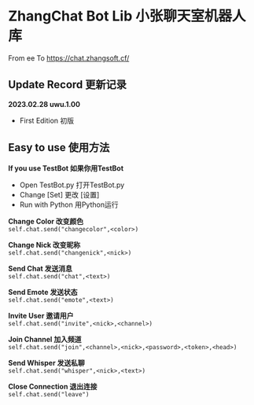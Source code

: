 # ZhangChat Bot Lib 小张聊天室机器人库
From ee To https://chat.zhangsoft.cf/

## Update Record 更新记录
**2023.02.28 uwu.1.00**  
- First Edition	初版

## Easy to use 使用方法
**If you use TestBot 如果你用TestBot**
- Open TestBot.py 打开TestBot.py
- Change [Set] 更改 [设置]
- Run with Python 用Python运行

**Change Color 改变颜色**  
`self.chat.send("changecolor",<color>)`

**Change Nick 改变昵称**  
`self.chat.send("changenick",<nick>)`

**Send Chat 发送消息**  
`self.chat.send("chat",<text>)`

**Send Emote 发送状态**  
`self.chat.send("emote",<text>)`

**Invite User 邀请用户**  
`self.chat.send("invite",<nick>,<channel>)`

**Join Channel 加入频道**  
`self.chat.send("join",<channel>,<nick>,<password>,<token>,<head>)`

**Send Whisper 发送私聊**  
`self.chat.send("whisper",<nick>,<text>)`

**Close Connection 退出连接**  
`self.chat.send("leave")`